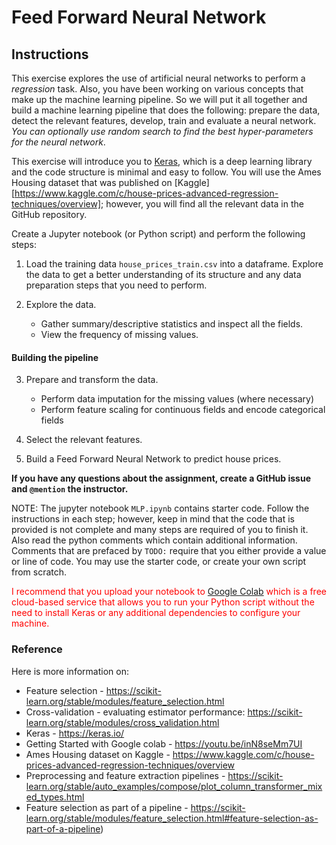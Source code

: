 # Feed Forward Neural Network

## Instructions
This exercise explores the use of artificial neural networks to perform a *regression* task. Also, you have been working on various concepts that make up the machine learning pipeline. So we will put it all together and build a machine learning pipeline that does the following: prepare the data, detect the relevant features, develop, train and evaluate a neural network. *You can optionally use random search to find the best hyper-parameters for the neural network*. 

This exercise will introduce you to [Keras](https://keras.io/), which is a deep learning library and the code structure is minimal and easy to follow. You will use the Ames Housing dataset that was published on [Kaggle][https://www.kaggle.com/c/house-prices-advanced-regression-techniques/overview]; however, you will find all the relevant data in the GitHub repository.


Create a Jupyter notebook (or Python script) and perform the following steps:

1. Load the training data `house_prices_train.csv` into a dataframe. Explore the data to get a better understanding of its structure and any data preparation steps that you need to perform.

2. Explore the data.
   - Gather summary/descriptive statistics and inspect all the fields.
   - View the frequency of missing values.

#### Building the pipeline
3. Prepare and transform the data.
   - Perform data imputation for the missing values (where necessary)
   - Perform feature scaling for continuous fields and encode categorical fields

4. Select the relevant features.

5. Build a Feed Forward Neural Network to predict house prices.

 
**If you have any questions about the assignment, create a GitHub issue and `@mention` the instructor.**

NOTE: The jupyter notebook `MLP.ipynb` contains starter code. Follow the instructions in each step; however, keep in mind that the code that is provided is not complete and many steps are required of you to finish it. Also read the python comments which contain additional information. Comments that are prefaced by `TODO:` require that you either provide a value or line of code. You may use the starter code, or create your own script from scratch.

<span style="color:red"> I recommend that you upload your notebook to [Google Colab](https://colab.research.google.com/) which is a free cloud-based service that allows you to run your Python script without the need to install Keras or any additional dependencies to configure your machine.</span>


### Reference
Here is more information on:
- Feature selection - https://scikit-learn.org/stable/modules/feature_selection.html
- Cross-validation - evaluating estimator performance: https://scikit-learn.org/stable/modules/cross_validation.html
- Keras - https://keras.io/
- Getting Started with Google colab - https://youtu.be/inN8seMm7UI
- Ames Housing dataset on Kaggle - https://www.kaggle.com/c/house-prices-advanced-regression-techniques/overview
- Preprocessing and feature extraction pipelines - https://scikit-learn.org/stable/auto_examples/compose/plot_column_transformer_mixed_types.html 
- Feature selection as part of a pipeline - https://scikit-learn.org/stable/modules/feature_selection.html#feature-selection-as-part-of-a-pipeline)
